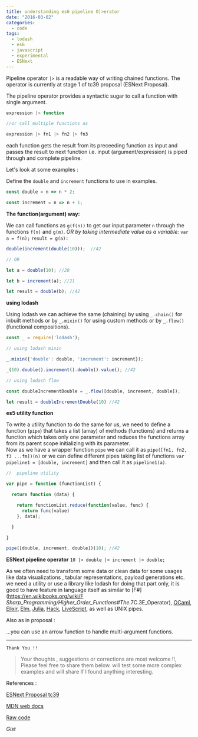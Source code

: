 ```yaml
---
title: understanding es6 pipeline O|>erator
date: "2016-03-02"
categories:
  - code
tags:
  - lodash
  - es6
  - javascript
  - experimental
  - ESNext
---
```


Pipeline operator `|>` is a readable way of writing chained functions. The operator is currently at stage 1 of tc39 proposal (ESNext Proposal).

<!-- more  -->

The pipeline operator provides a syntactic sugar to call a function with single argument.

```js
expression |> function 

//or call multiple functions as 

expression |> fn1 |> fn2 |> fn3
```

each function gets the result from its preceeding function as input and passes the result to next function i.e. input (argument/expression) is piped through and complete pipeline.

Let's look at some examples :


Define the `double` and `increment` functions to use in examples.

```js
const double = n => n * 2; 

const increment = n => n + 1;
```



**The function(argument) way:**

We can call functions as `g(f(n))` to get our input parameter `n` through the functions `f(n)` and `g(m)`.
_OR by taking intermediate value as a variable:_
`var a = f(n);`
`result = g(a):`

```js
double(increment(double(10)));  //42

// OR

let a = double(10); //20

let b = increment(a); //21

let result = double(b); //42
```



**using lodash**

Using lodash we can achieve the same (chaining) by using `_.chain()` for inbuilt methods or by `_.mixin()` for using custom methods or by `_.flow()` (functional compositions).

```js
const _ = require('lodash');

// using lodash mixin

_.mixin({'double': double, 'increment': increment});

_(10).double().increment().double().value(); //42

// using lodash flow

const doubleIncrementDouble = _.flow([double, increment, double]);

let result = doubleIncrementDouble(10) //42
```


**es5 utility function**

To write a utility function to do the same for us, we need to define a function (`pipe`) that takes a list (array) of methods (functions) and returns a function which takes only one parameter and reduces the functions array from its parent scope initializing with its parameter.  
Now as we have a wrapper function `pipe` we can call it as 
`pipe([fn1, fn2, f3 ...fm])(n)` 
or
 we can define different pipes taking list of functions 
 `var pipeline1 = [double, increment]` 
 and then call it as 
 `pipeline1(a)`.

```js
//  pipeline utility

var pipe = function (functionList) {

  return function (data) {

    return functionList.reduce(function(value, func) {
      return func(value)
    }, data);

  }

}

pipe([double, increment, double])(10); //42
```



**ESNext pipeline operator**
`10 |> double |> increment |> double; ` 

As we often need to transform some data or clean data for some usages like data visualizations , tabular representations, payload generations etc. we need a utility or use a library like lodash for doing that part only, it is good to have feature in language itself as similar to [F#](https://en.wikibooks.org/wiki/F _Sharp_Programming/Higher_Order_Functions#The_.7C.3E_Operator),  [OCaml](http://caml.inria.fr/pub/docs/manual-ocaml/libref/Pervasives.html#VAL%28|%3E%29),  [Elixir](https://www.safaribooksonline.com/library/view/programming-elixir/9781680500530/f_0057.html),  [Elm](https://edmz.org/design/2015/07/29/elm-lang-notes.html),  [Julia](http://docs.julialang.org/en/release-0.4/stdlib/base/?highlight=|%3E#Base.|%3E),  [Hack](https://docs.hhvm.com/hack/operators/pipe-operator), [LiveScript](http://livescript.net/#piping),  as well as UNIX pipes.

Also as in proposal :

...you can use an arrow function to handle multi-argument functions.



--------------------------



`Thank You !!`



>  Your thoughts , suggestions or corrections are most welcome !!, Please feel free to share them below. 
  will test some more complex examples and will share If I found anything interesting.



References :

  [ESNext Proposal tc39](https://github.com/tc39/proposal-pipeline-operator)

  [MDN web docs](https://developer.mozilla.org/en-US/docs/Web/JavaScript/Reference/Operators/Pipeline_operator)

  [Raw code](https://gist.githubusercontent.com/satyamyadav/27723528a35e3d7b4cd80b198ec8f792/raw/e7eb9d3e80ea454d54f17738c0343a9f911d188a/pielinejs.js)



*Gist*

<script src="https://gist.github.com/satyamyadav/27723528a35e3d7b4cd80b198ec8f792.js"></script>


